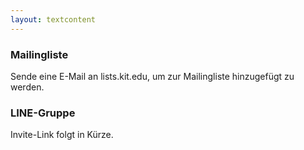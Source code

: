 ```yaml
---
layout: textcontent
---
```


### Mailingliste

Sende eine E-Mail an <span id="inb4mail" title="Nicht kopierbar.">lists.kit.edu, um zur Mailingliste hinzugefügt zu werden.

### LINE-Gruppe

Invite-Link folgt in Kürze.
